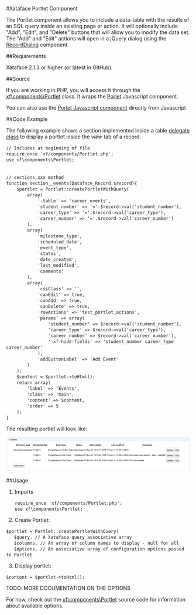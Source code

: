 #Xataface Portlet Component

The Portlet component allows you to include a data-table with the results of an SQL query inside an existing page or action.  It will optionally include "Add", "Edit", and "Delete" buttons that will allow you to modify the data set.  The "Add" and "Edit" actions will open in a jQuery dialog using the [RecordDialog](RecordDialog.md) component.

##Requirements

Xataface 2.1.3 or higher (or latest in GitHub).

##Source

If you are working in PHP, you will access it through the [xf\components\Portlet](../../xf/components/Portlet.php) class.  It wraps the [Porlet](../../js/xataface/components/Portlet.js) Javascript component.

You can also use the [Porlet Javascript component](../../js/xataface/components/Portlet.js) directly from Javascript

##Code Example

The following example shows a section implemented inside a table [delegate class](../DelegateClasses.md) to display a portlet inside the *view* tab of a record.

    // Includes at beginning of file
    require_once 'xf/components/Portlet.php';
    use xf\components\Portlet;
    
    
    // sections_xxx method
    function section__events(Dataface_Record $record){
        $portlet = Portlet::createPortletWithQuery(
            array(
                '-table' => 'career_events',
                'student_number' => '='.$record->val('student_number'),
                'career_type' => '='.$record->val('career_type'),
                'career_number' => '='.$record->val('career_number')
            ),
            array(
                'milestone_type',
                'scheduled_date',
                'event_type',
                'status',
                'date_created',
                'last_modified',
                'comments'
            ),
            array(
                'cssClass' => '',
                'canEdit' => true,
                'canAdd' => true,
                'canDelete' => true,
                'rowActions' => 'test_portlet_actions',
                'params' => array(
                    'student_number' => $record->val('student_number'),
                    'career_type' => $record->val('career_type'),
                    'career_number' => $record->val('career_number'),
                    '-xf-hide-fields' => 'student_number career_type career_number'
                ),
                'addButtonLabel' => 'Add Event'
            )
        );
        $content = $portlet->toHtml();
        return array(
            'label' => 'Events',
            'class' => 'main',
            'content' => $content,
            'order' => 5
        );
    }
    
The resulting portlet will look like:

![Portlet Screenshot](images/events-portlet.png)

##Usage

1. Imports
   
   ~~~
   require_once 'xf/components/Portlet.php';
   use xf\components\Portlet;
   ~~~
2. Create Portlet:

 ~~~
 $portlet = Portlet::createPortletWithQuery(
    $query, // A Xataface query associative array
    $columns, // An array of column names to display - null for all
    $options, // An associative array of configuration options passed to Portlet
 ~~~
3. Display portlet:

 ~~~
 $content = $portlet->toHtml();
 ~~~
    
TODO:  MORE DOCUMENTATION ON THE OPTIONS

For now, check out the [xf\components\Portlet](../../xf/components/Portlet.php) source code for information about available options.
    